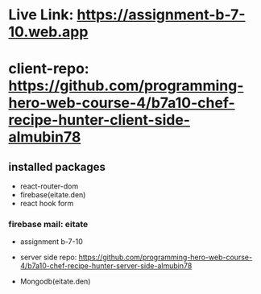 # Live Link: https://assignment-b-7-10.web.app
# client-repo: https://github.com/programming-hero-web-course-4/b7a10-chef-recipe-hunter-client-side-almubin78

## installed packages
* react-router-dom
* firebase(eitate.den)
* react hook form

### firebase mail: eitate
* assignment b-7-10

* server side repo: https://github.com/programming-hero-web-course-4/b7a10-chef-recipe-hunter-server-side-almubin78

* Mongodb(eitate.den)



